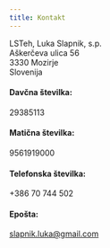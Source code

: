 ```yaml
---
title: Kontakt
---
```


LSTeh, Luka Slapnik, s.p.\
Aškerčeva ulica 56\
3330 Mozirje\
Slovenija

#### Davčna številka:
29385113

#### Matična številka:
9561919000

#### Telefonska številka:
+386 70 744 502

#### Epošta:
slapnik.luka@gmail.com